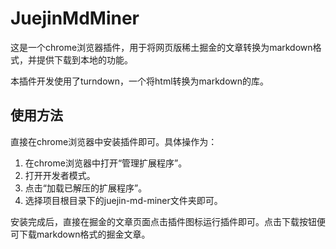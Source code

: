 # JuejinMdMiner

这是一个chrome浏览器插件，用于将网页版稀土掘金的文章转换为markdown格式，并提供下载到本地的功能。

本插件开发使用了turndown，一个将html转换为markdown的库。

## 使用方法

直接在chrome浏览器中安装插件即可。具体操作为：

1. 在chrome浏览器中打开“管理扩展程序”。
2. 打开开发者模式。
3. 点击“加载已解压的扩展程序”。
4. 选择项目根目录下的juejin-md-miner文件夹即可。

安装完成后，直接在掘金的文章页面点击插件图标运行插件即可。点击下载按钮便可下载markdown格式的掘金文章。